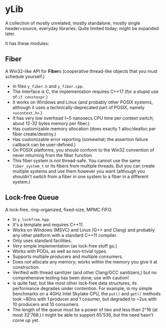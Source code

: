 yLib
====

A collection of mostly unrelated, mostly standalone, mostly single header+source, everyday libraries. Quite limited today; might be expanded later.

It has these modules:


Fiber
-----

A Win32-like API for **Fiber**s (cooperative thread-like objects that you must schedule yourself.)

* In files `y_fiber.h` and `y_fiber.cpp`.
* The interface is C, the implementation requires C++17 (for a stupid use of `if constexpr`.)
* It works on Windows and Linux (and probably other POSIX systems, although it uses a technically-deprecated part of POSIX, namely `<ucontext.h>`.)
* It has very low overhead (~5 nanosecs CPU time per context switch; about 12-32 bytes memory per fiber.)
* Has customizable memory allocation (does exactly 1 alloc/dealloc per fiber create/destroy.)
* Has customizable error reporting (somewhat; the assertion failure callback can be user-defined.)
* On POSIX platforms, you should conform to the Win32 convention of never returning from the fiber function.
* This fiber system is *not* thread-safe. You cannot use the same `fiber_system_t` or its fibers from multiple threads. But you can create multiple systems and use them however you want (although you shouldn't switch from a fiber in one system to a fiber in a different system.)


Lock-free Queue
--------------

A lock-free, ring-organized, fixed-size, MPMC FIFO.

* In `y_lockfree.hpp`.
* It's a template and requires C++11.
* Works on Windows (MSVC) and Linux (G++ and Clang) and probably any other platform with a standard C++11 compiler.
* Only uses standard facilities.
* *Very* simple implementation (as lock-free stuff go.)
* Works with PODs, as well as non-trivial types.
* Supports multiple producers and multiple consumers.
* Does *not* allocate any memory; works within the memory you give it at construction.
* Verified with thread sanitizer (and other Clang/GCC sanitizers,) but no comprehensive testing has been done; use with caution!
* Is quite fast, but like most other lock-free data structures, its performance degrades under contention. For example, in my simple benchmarks on a 4GHz Intel Skylake CPU, the `put()` and `get()` methods took ~80ns with 1 producer and 1 cosumer, but degraded to ~2us with 10 producers and 10 consumers.
* The length of the queue *must* be a power of two and less than 2^16 (at most 32'768.) I might be able to support 65'536, but the need hasn't come up yet.
